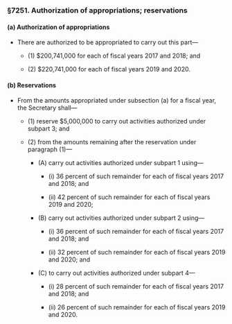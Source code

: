 ### §7251. Authorization of appropriations; reservations
#### (a) Authorization of appropriations
* There are authorized to be appropriated to carry out this part—

  * (1) $200,741,000 for each of fiscal years 2017 and 2018; and

  * (2) $220,741,000 for each of fiscal years 2019 and 2020.

#### (b) Reservations
* From the amounts appropriated under subsection (a) for a fiscal year, the Secretary shall—

  * (1) reserve $5,000,000 to carry out activities authorized under subpart 3; and

  * (2) from the amounts remaining after the reservation under paragraph (1)—

    * (A) carry out activities authorized under subpart 1 using—

      * (i) 36 percent of such remainder for each of fiscal years 2017 and 2018; and

      * (ii) 42 percent of such remainder for each of fiscal years 2019 and 2020;


    * (B) carry out activities authorized under subpart 2 using—

      * (i) 36 percent of such remainder for each of fiscal years 2017 and 2018; and

      * (ii) 32 percent of such remainder for each of fiscal years 2019 and 2020; and


    * (C) to carry out activities authorized under subpart 4—

      * (i) 28 percent of such remainder for each of fiscal years 2017 and 2018; and

      * (ii) 26 percent of such remainder for each of fiscal years 2019 and 2020.